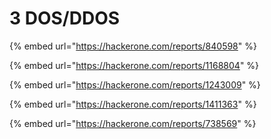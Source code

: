 # 3️ DOS/DDOS

{% embed url="https://hackerone.com/reports/840598" %}

{% embed url="https://hackerone.com/reports/1168804" %}

{% embed url="https://hackerone.com/reports/1243009" %}

{% embed url="https://hackerone.com/reports/1411363" %}

{% embed url="https://hackerone.com/reports/738569" %}

